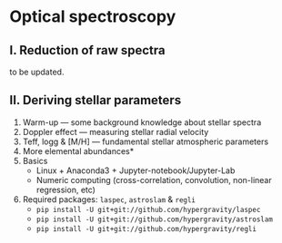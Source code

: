 # Optical spectroscopy

## I. Reduction of raw spectra 
to be updated.

## II. Deriving stellar parameters
1. Warm-up — some background knowledge about stellar spectra
1. Doppler effect — measuring stellar radial velocity
1. Teff, logg & [M/H] — fundamental stellar atmospheric parameters
1. More elemental abundances*
1. Basics
    - Linux + Anaconda3 + Jupyter-notebook/Jupyter-Lab
    - Numeric computing (cross-correlation, convolution, non-linear regression, etc)
1. Required packages: `laspec`, `astroslam` & `regli`
    - `pip install -U git+git://github.com/hypergravity/laspec`
    - `pip install -U git+git://github.com/hypergravity/astroslam`
    - `pip install -U git+git://github.com/hypergravity/regli`
